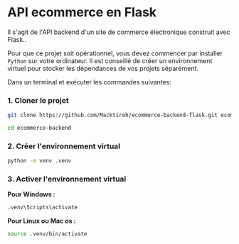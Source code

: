 # API ecommerce en Flask

Il s'agit de l'API backend d'un site de commerce électronique construit avec Flask..

Pour que ce projet soit opérationnel, vous devez commencer par installer `Python` sur votre ordinateur. Il est conseillé de créer un environnement virtuel pour stocker les dépendances de vos projets séparément.

Dans un terminal et exécuter les commandes suivantes:

### 1. Cloner le projet

```bash
git clone https://github.com/Macktireh/ecommerce-backend-flask.git ecommerce-backend
```

```bash
cd ecommerce-backend
```

### 2. Créer l'environnement virtual

```bash
python -m venv .venv
```
### 3. Activer l'environnement virtual

****Pour Windows :****

```bash
.venv\Scripts\activate
```

****Pour Linux ou Mac os :****

```bash
source .venv/bin/activate
```
